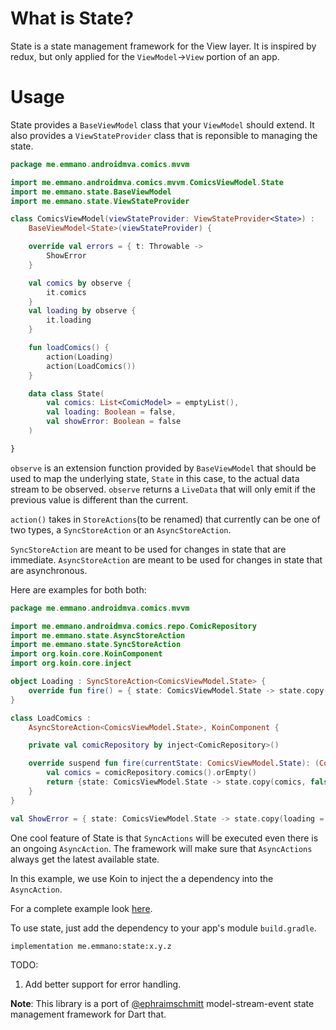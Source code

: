 # What is State?
State is a state management framework for the View layer. It is inspired by redux, but only applied for the `ViewModel`->`View` portion of an app.

# Usage

State provides a `BaseViewModel` class that your `ViewModel` should extend. It also provides a `ViewStateProvider` class that is reponsible to managing the state.

```kotlin
package me.emmano.androidmva.comics.mvvm

import me.emmano.androidmva.comics.mvvm.ComicsViewModel.State
import me.emmano.state.BaseViewModel
import me.emmano.state.ViewStateProvider

class ComicsViewModel(viewStateProvider: ViewStateProvider<State>) :
    BaseViewModel<State>(viewStateProvider) {

    override val errors = { t: Throwable ->
        ShowError
    }

    val comics by observe {
        it.comics
    }
    val loading by observe {
        it.loading
    }

    fun loadComics() {
        action(Loading)
        action(LoadComics())
    }

    data class State(
        val comics: List<ComicModel> = emptyList(),
        val loading: Boolean = false,
        val showError: Boolean = false
    )

}
```

`observe` is an extension function provided by `BaseViewModel` that should be used to map the underlying state, `State` in this case, to the actual data stream to be observed. `observe` returns a `LiveData` that will only emit if the previous value is different than the current.

`action()` takes in `StoreActions`(to be renamed) that currently can be one of two types, a `SyncStoreAction` or an `AsyncStoreAction`.

`SyncStoreAction` are meant to be used for changes in state that are immediate.
`AsyncStoreAction` are meant to be used for changes in state that are asynchronous.

Here are examples for both both:

```kotlin
package me.emmano.androidmva.comics.mvvm

import me.emmano.androidmva.comics.repo.ComicRepository
import me.emmano.state.AsyncStoreAction
import me.emmano.state.SyncStoreAction
import org.koin.core.KoinComponent
import org.koin.core.inject

object Loading : SyncStoreAction<ComicsViewModel.State> {
    override fun fire() = { state: ComicsViewModel.State -> state.copy(loading = true, showError = false) }
}

class LoadComics :
    AsyncStoreAction<ComicsViewModel.State>, KoinComponent {

    private val comicRepository by inject<ComicRepository>()

    override suspend fun fire(currentState: ComicsViewModel.State): (ComicsViewModel.State) -> ComicsViewModel.State {
        val comics = comicRepository.comics().orEmpty()
        return {state: ComicsViewModel.State -> state.copy(comics, false, false)}
    }
}

val ShowError = { state: ComicsViewModel.State -> state.copy(loading = false, showError = true) }
```
One cool feature of State is that `SyncActions` will be executed even there is an ongoing `AsyncAction`. The framework will make sure that `AsyncActions` always get the latest available state.

In this example, we use Koin to inject the a dependency into the `AsyncAction`.

For a complete example look [here](https://github.com/emmano/android-mva/blob/master/app/src/main/java/me/emmano/androidmva/comics/mvvm/ComicScreenActions.kt).

To use state, just add the dependency to your app's module `build.gradle`.

`implementation me.emmano:state:x.y.z`

TODO:

1. Add better support for error handling.

**Note**: This library is a port of [@ephraimschmitt](https://github.com/ephraimschmitt) model-stream-event state management framework for Dart that.
